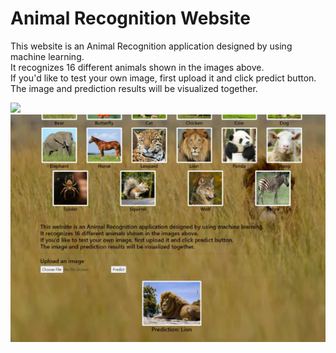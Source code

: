 # Animal Recognition Website

This website is an Animal Recognition application designed by using machine learning. <br>
It recognizes 16 different animals shown in the images above. <br>
If you'd like to test your own image, first upload it and click predict button. <br>
The image and prediction results will be visualized together.

![](/images/images1.png)   ![](/images/images2.png)

